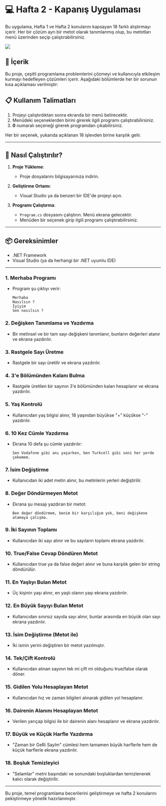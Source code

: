 ﻿# 💻 Hafta 2 - Kapanış Uygulaması

Bu uygulama, Hafta 1 ve Hafta 2 konularını kapsayan 18 farklı alıştırmayı içerir. Her bir çözüm ayrı bir metot olarak tanımlanmış olup, bu metotları menü üzerinden seçip çalıştırabilirsiniz.

<img src="https://github.com/user-attachments/assets/d57040b2-b6c0-4745-a43f-1e7421bbb734" >


## 📜 İçerik

Bu proje, çeşitli programlama problemlerini çözmeyi ve kullanıcıyla etkileşim kurmayı hedefleyen çözümleri içerir. Aşağıdaki bölümlerde her bir sorunun kısa açıklaması verilmiştir:

## 📋 Kullanım Talimatları

1. Projeyi çalıştırdıktan sonra ekranda bir menü belirecektir.
2. Menüdeki seçeneklerden birini girerek ilgili programı çalıştırabilirsiniz.
3. **0** numaralı seçeneği girerek programdan çıkabilirsiniz.

Her bir seçenek, yukarıda açıklanan 18 işlevden birine karşılık gelir.

---

## 🚀 Nasıl Çalıştırılır?

1. **Proje Yükleme**:
   - Proje dosyalarını bilgisayarınıza indirin.
   
2. **Geliştirme Ortamı**:
   - Visual Studio ya da benzeri bir IDE'de projeyi açın.

3. **Programı Çalıştırma**:
   - `Program.cs` dosyasını çalıştırın. Menü ekrana gelecektir.
   - Menüden bir seçenek girip ilgili programı çalıştırabilirsiniz.

---

## 📦 Gereksinimler

- .NET Framework
- Visual Studio (ya da herhangi bir .NET uyumlu IDE)

---

### 1. **Merhaba Programı**
   - Program şu çıktıyı verir:
     ```
     Merhaba
     Nasılsın ?
     İyiyim
     Sen nasılsın ?
     ```

### 2. **Değişken Tanımlama ve Yazdırma**
   - Bir metinsel ve bir tam sayı değişkeni tanımlanır, bunların değerleri atanır ve ekrana yazdırılır.

### 3. **Rastgele Sayı Üretme**
   - Rastgele bir sayı üretilir ve ekrana yazdırılır.

### 4. **3'e Bölümünden Kalanı Bulma**
   - Rastgele üretilen bir sayının 3'e bölümünden kalan hesaplanır ve ekrana yazdırılır.

### 5. **Yaş Kontrolü**
   - Kullanıcıdan yaş bilgisi alınır, 18 yaşından büyükse "+" küçükse "-" yazdırılır.

### 6. **10 Kez Cümle Yazdırma**
   - Ekrana 10 defa şu cümle yazdırılır:
     ```
     Sen Vodafone gibi anı yaşarken, ben Turkcell gibi seni her yerde çekemem.
     ```

### 7. **İsim Değiştirme**
   - Kullanıcıdan iki adet metin alınır, bu metinlerin yerleri değiştirilir.

### 8. **Değer Döndürmeyen Metot**
   - Ekrana şu mesajı yazdıran bir metot:
     ```
     Ben değer döndürmem, benim bir karşılığım yok, beni değişkene atamaya çalışma.
     ```

### 9. **İki Sayının Toplamı**
   - Kullanıcıdan iki sayı alınır ve bu sayıların toplamı ekrana yazdırılır.

### 10. **True/False Cevap Döndüren Metot**
   - Kullanıcıdan true ya da false değeri alınır ve buna karşılık gelen bir string döndürülür.

### 11. **En Yaşlıyı Bulan Metot**
   - Üç kişinin yaşı alınır, en yaşlı olanın yaşı ekrana yazdırılır.

### 12. **En Büyük Sayıyı Bulan Metot**
   - Kullanıcıdan sınırsız sayıda sayı alınır, bunlar arasında en büyük olan sayı ekrana yazdırılır.

### 13. **İsim Değiştirme (Metot ile)**
   - İki ismin yerini değiştiren bir metot yazılmıştır.

### 14. **Tek/Çift Kontrolü**
   - Kullanıcıdan alınan sayının tek mi çift mi olduğunu true/false olarak döner.

### 15. **Gidilen Yolu Hesaplayan Metot**
   - Kullanıcıdan hız ve zaman bilgileri alınarak gidilen yol hesaplanır.

### 16. **Dairenin Alanını Hesaplayan Metot**
   - Verilen yarıçap bilgisi ile bir dairenin alanı hesaplanır ve ekrana yazdırılır.

### 17. **Büyük ve Küçük Harfle Yazdırma**
   - "Zaman bir GeRi SayIm" cümlesi hem tamamen büyük harflerle hem de küçük harflerle ekrana yazdırılır.

### 18. **Boşluk Temizleyici**
   - "Selamlar" metni başındaki ve sonundaki boşluklardan temizlenerek kalıcı olarak değiştirilir.

---

Bu proje, temel programlama becerilerini geliştirmeye ve hafta 2 konularını pekiştirmeye yönelik hazırlanmıştır.
